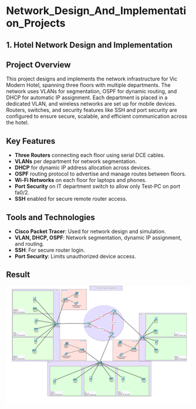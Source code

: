 # Network_Design_And_Implementation_Projects

## 1. Hotel Network Design and Implementation

## Project Overview
This project designs and implements the network infrastructure for Vic Modern Hotel, spanning three floors with multiple departments. The network uses VLANs for segmentation, OSPF for dynamic routing, and DHCP for automatic IP assignment. Each department is placed in a dedicated VLAN, and wireless networks are set up for mobile devices. Routers, switches, and security features like SSH and port security are configured to ensure secure, scalable, and efficient communication across the hotel.

## Key Features
- **Three Routers** connecting each floor using serial DCE cables.
- **VLANs** per department for network segmentation.
- **DHCP** for dynamic IP address allocation across devices.
- **OSPF** routing protocol to advertise and manage routes between floors.
- **Wi-Fi Networks** on each floor for laptops and phones.
- **Port Security** on IT department switch to allow only Test-PC on port fa0/2.
- **SSH** enabled for secure remote router access.

## Tools and Technologies
- **Cisco Packet Tracer**: Used for network design and simulation.
- **VLAN, DHCP, OSPF**: Network segmentation, dynamic IP assignment, and routing.
- **SSH**: For secure router login.
- **Port Security**: Limits unauthorized device access.

## Result
![Hotel Network Design and Implementation Result](https://github.com/YashM1234/Network_Design_And_Implementation_Projects/blob/main/Hotel%20Network%20Design%20and%20Implementation/Hotel%20Network%20Design%20and%20Implementation%20S0.png)
